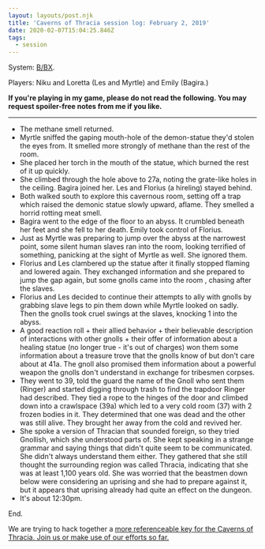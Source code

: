 ```yaml
---
layout: layouts/post.njk
title: 'Caverns of Thracia session log: February 2, 2019'
date: 2020-02-07T15:04:25.846Z
tags:
  - session
---
```

System: [B/BX](https://buildingsarepeople.blogspot.com/2020/01/bbx.html).

Players: Niku and Loretta (Les and Myrtle) and Emily (Bagira.)

**If you're playing in my game, please do not read the following. You may request spoiler-free notes from me if you like.**



- - -

* The methane smell returned.
* Myrtle sniffed the gaping mouth-hole of the demon-statue they'd stolen the eyes from. It smelled more strongly of methane than the rest of the room.
* She placed her torch in the mouth of the statue, which burned the rest of it up quickly.
* She climbed through the hole above to 27a, noting the grate-like holes in the ceiling. Bagira joined her. Les and Florius (a hireling) stayed behind.
* Both walked south to explore this cavernous room, setting off a trap which raised the demonic statue slowly upward, aflame. They smelled a horrid rotting meat smell.
* Bagira went to the edge of the floor to an abyss. It crumbled beneath her feet and she fell to her death. Emily took control of Florius.
* Just as Myrtle was preparing to jump over the abyss at the narrowest point, some silent human slaves ran into the room, looking terrified of something, panicking at the sight of Myrtle as well. She ignored them.
* Florius and Les clambered up the statue after it finally stopped flaming and lowered again. They exchanged information and she prepared to jump the gap again, but some gnolls came into the room , chasing after the slaves.
* Florius and Les decided to continue their attempts to ally with gnolls by grabbing slave legs to pin them down while Myrtle looked on sadly. Then the gnolls took cruel swings at the slaves, knocking 1 into the abyss.
* A good reaction roll + their allied behavior + their believable description of interactions with other gnolls + their offer of information about a healing statue (no longer true - it's out of charges) won them some information about a treasure trove that the gnolls know of but don't care about at 41a. The gnoll also promised them information about a powerful weapon the gnolls don't understand in exchange for tribesmen corpses.
* They went to 39, told the guard the name of the Gnoll who sent them (Ringer) and started digging through trash to find the trapdoor Ringer had described. They tied a rope to the hinges of the door and climbed down into a crawlspace (39a) which led to a very cold room (37) with 2 frozen bodies in it. They determined that one was dead and the other was still alive. They brought her away from the cold and revived her.
* She spoke a version of Thracian that sounded foreign, so they tried Gnollish, which she understood parts of. She kept speaking in a strange grammar and saying things that didn't quite seem to be communicated. She didn't always understand them either. They gathered that she still thought the surrounding region was called Thracia, indicating that she was at least 1,100 years old. She was worried that the beastmen down below were considering an uprising and she had to prepare against it, but it appears that uprising already had quite an effect on the dungeon.
* It's about 12:30pm.

End.

We are trying to hack together a [more referenceable key for the Caverns of Thracia. Join us or make use of our efforts so far.](https://buildingsarepeople.blogspot.com/2018/11/creating-terse-key-and-more-for-caverns.html)
